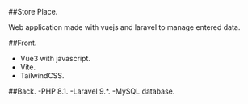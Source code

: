 ##Store Place.

Web application made with vuejs and laravel to manage entered data.

##Front.
- Vue3 with javascript.
- Vite.
- TailwindCSS.

##Back.
-PHP 8.1.
-Laravel 9.*.
-MySQL database.
  
